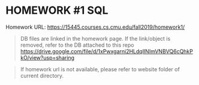 # HOMEWORK #1 SQL

Homework URL: <https://15445.courses.cs.cmu.edu/fall2019/homework1/>

> DB files are linked in the homework page. If the link/object is removed, refer to the DB attached to this repo <https://drive.google.com/file/d/1xPwxgarni2HLdqlINImVNBVQ6cQhkPkO/view?usp=sharing>

> If homework url is not available, please refer to website folder of current directory.
